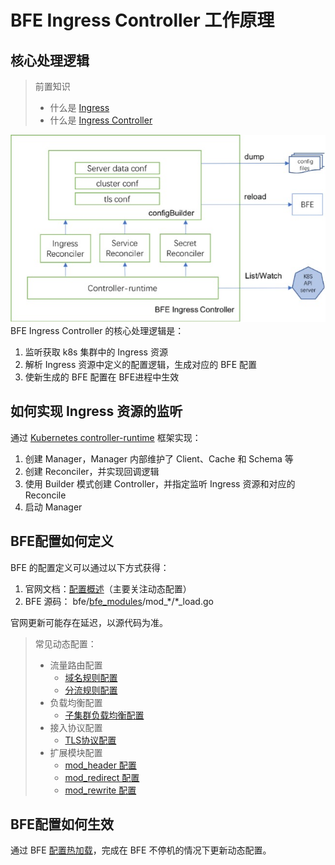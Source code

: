 # BFE Ingress Controller 工作原理

## 核心处理逻辑

> 前置知识
> - 什么是 [Ingress](https://kubernetes.io/docs/concepts/services-networking/ingress/)
> - 什么是 [Ingress Controller](https://kubernetes.io/docs/concepts/services-networking/ingress-controllers/)

![arch](../../images/arch.jpg)
BFE Ingress Controller 的核心处理逻辑是：
1. 监听获取 k8s 集群中的 Ingress 资源
2. 解析 Ingress 资源中定义的配置逻辑，生成对应的 BFE 配置
3. 使新生成的 BFE 配置在 BFE进程中生效

## 如何实现 Ingress 资源的监听

通过 [Kubernetes controller-runtime][] 框架实现：
1. 创建 Manager，Manager 内部维护了 Client、Cache 和 Schema 等
2. 创建 Reconciler，并实现回调逻辑
3. 使用 Builder 模式创建 Controller，并指定监听 Ingress 资源和对应的 Reconcile
4. 启动 Manager

## BFE配置如何定义

BFE 的配置定义可以通过以下方式获得：
1. 官网文档：[配置概述][]（主要关注动态配置）
2. BFE 源码： bfe/[bfe_modules][]/mod_\*/\*_load.go 

官网更新可能存在延迟，以源代码为准。

> 常见动态配置：
> - 流量路由配置
>   - [域名规则配置](https://www.bfe-networks.net/zh_cn/configuration/server_data_conf/host_rule.data/)
>   - [分流规则配置](https://www.bfe-networks.net/zh_cn/configuration/server_data_conf/route_rule.data/)
> - 负载均衡配置
>   - [子集群负载均衡配置](https://www.bfe-networks.net/zh_cn/configuration/cluster_conf/gslb.data/)
> - 接入协议配置
>   - [TLS协议配置](https://www.bfe-networks.net/zh_cn/configuration/tls_conf/tls_rule_conf.data/)
> - 扩展模块配置
>   - [mod_header 配置](https://www.bfe-networks.net/zh_cn/modules/mod_header/mod_header/)
>   - [mod_redirect 配置](https://www.bfe-networks.net/zh_cn/modules/mod_header/mod_redirect/)
>   - [mod_rewrite 配置](https://www.bfe-networks.net/zh_cn/modules/mod_header/mod_rewrite/)

## BFE配置如何生效

通过 BFE [配置热加载][]，完成在 BFE 不停机的情况下更新动态配置。

[Kubernetes controller-runtime]: https://github.com/kubernetes-sigs/controller-runtime
[配置概述]: https://www.bfe-networks.net/zh_cn/configuration/config/
[bfe_modules]: https://github.com/bfenetworks/bfe/tree/develop/bfe_modules
[配置热加载]: https://www.bfe-networks.net/zh_cn/operation/reload/